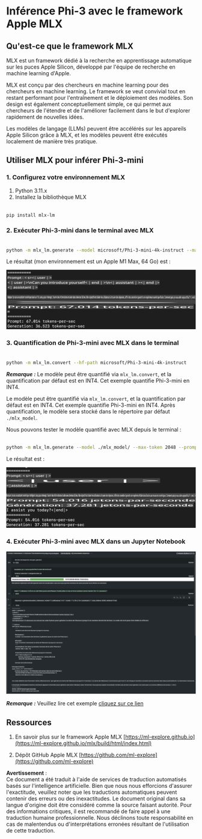 # **Inférence Phi-3 avec le framework Apple MLX**

## **Qu'est-ce que le framework MLX**

MLX est un framework dédié à la recherche en apprentissage automatique sur les puces Apple Silicon, développé par l'équipe de recherche en machine learning d'Apple.

MLX est conçu par des chercheurs en machine learning pour des chercheurs en machine learning. Le framework se veut convivial tout en restant performant pour l'entraînement et le déploiement des modèles. Son design est également conceptuellement simple, ce qui permet aux chercheurs de l'étendre et de l'améliorer facilement dans le but d'explorer rapidement de nouvelles idées.

Les modèles de langage (LLMs) peuvent être accélérés sur les appareils Apple Silicon grâce à MLX, et les modèles peuvent être exécutés localement de manière très pratique.

## **Utiliser MLX pour inférer Phi-3-mini**

### **1. Configurez votre environnement MLX**

1. Python 3.11.x  
2. Installez la bibliothèque MLX  

```bash

pip install mlx-lm

```

### **2. Exécuter Phi-3-mini dans le terminal avec MLX**

```bash

python -m mlx_lm.generate --model microsoft/Phi-3-mini-4k-instruct --max-token 2048 --prompt  "<|user|>\nCan you introduce yourself<|end|>\n<|assistant|>"

```

Le résultat (mon environnement est un Apple M1 Max, 64 Go) est :

![Terminal](../../../../../translated_images/01.0d0f100b646a4e4c4f1cd36c1a05727cd27f1e696ed642c06cf6e2c9bbf425a4.fr.png)

### **3. Quantification de Phi-3-mini avec MLX dans le terminal**

```bash

python -m mlx_lm.convert --hf-path microsoft/Phi-3-mini-4k-instruct

```

***Remarque :*** Le modèle peut être quantifié via `mlx_lm.convert`, et la quantification par défaut est en INT4. Cet exemple quantifie Phi-3-mini en INT4.

Le modèle peut être quantifié via `mlx_lm.convert`, et la quantification par défaut est en INT4. Cet exemple quantifie Phi-3-mini en INT4. Après quantification, le modèle sera stocké dans le répertoire par défaut `./mlx_model`.

Nous pouvons tester le modèle quantifié avec MLX depuis le terminal :

```bash

python -m mlx_lm.generate --model ./mlx_model/ --max-token 2048 --prompt  "<|user|>\nCan you introduce yourself<|end|>\n<|assistant|>"

```

Le résultat est :

![INT4](../../../../../translated_images/02.04e0be1f18a90a58ad47e0c9d9084ac94d0f1a8c02fa707d04dd2dfc7e9117c6.fr.png)

### **4. Exécuter Phi-3-mini avec MLX dans un Jupyter Notebook**

![Notebook](../../../../../translated_images/03.0cf0092fe143357656bb5a7bc6427c41d8528d772d38a82d0b2693e2a3eeb16e.fr.png)

***Remarque :*** Veuillez lire cet exemple [cliquez sur ce lien](../../../../../code/03.Inference/MLX/MLX_DEMO.ipynb)

## **Ressources**

1. En savoir plus sur le framework Apple MLX [https://ml-explore.github.io](https://ml-explore.github.io/mlx/build/html/index.html)

2. Dépôt GitHub Apple MLX [https://github.com/ml-explore](https://github.com/ml-explore)

**Avertissement** :  
Ce document a été traduit à l'aide de services de traduction automatisés basés sur l'intelligence artificielle. Bien que nous nous efforcions d'assurer l'exactitude, veuillez noter que les traductions automatiques peuvent contenir des erreurs ou des inexactitudes. Le document original dans sa langue d'origine doit être considéré comme la source faisant autorité. Pour des informations critiques, il est recommandé de faire appel à une traduction humaine professionnelle. Nous déclinons toute responsabilité en cas de malentendus ou d'interprétations erronées résultant de l'utilisation de cette traduction.